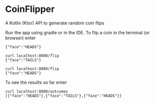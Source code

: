 # CoinFlipper
A Kotlin (Ktor) API to generate random coin flips

Run the app using gradle or in the IDE. To flip a coin in the terminal (or browser) enter 

```curl localhost:8080/flip
{"face":"HEADS"}

curl localhost:8080/flip
{"face":"TAILS"}

curl localhost:8080/flip
{"face":"HEADS"}
```
To see the results so far enter
```
curl localhost:8080/outcomes
[{"face":"HEADS"},{"face":"TAILS"},{"face":"HEADS"}]
```
